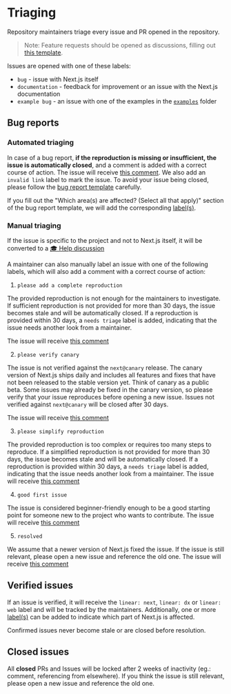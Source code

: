 # Triaging

Repository maintainers triage every issue and PR opened in the repository.

> Note: Feature requests should be opened as discussions, filling out [this template](https://github.com/vercel/next.js/discussions/new?category=ideas).

Issues are opened with one of these labels:

- `bug` - issue with Next.js itself
- `documentation` - feedback for improvement or an issue with the Next.js documentation
- `example bug` - an issue with one of the examples in the [`examples`](https://github.com/vercel/next.js/tree/canary/examples) folder

## Bug reports

### Automated triaging

In case of a bug report, **if the reproduction is missing or insufficient, the issue is automatically closed**, and a comment is added with a correct course of action. The issue will receive [this comment](https://github.com/vercel/next.js/blob/canary/.github/invalid-link.md). We also add an `invalid link` label to mark the issue. To avoid your issue being closed, please follow the [bug report template](https://github.com/vercel/next.js/blob/canary/.github/ISSUE_TEMPLATE/1.bug_report.yml) carefully.

If you fill out the "Which area(s) are affected? (Select all that apply)" section of the bug report template, we will add the corresponding [label(s)](https://github.com/vercel/next.js/labels).

### Manual triaging

If the issue is specific to the project and not to Next.js itself, it will be converted to a [🎓️ Help discussion](https://github.com/vercel/next.js/discussions/categories/help)

A maintainer can also manually label an issue with one of the following labels, which will also add a comment with a correct course of action:

1. `please add a complete reproduction`

The provided reproduction is not enough for the maintainers to investigate. If sufficient reproduction is not provided for more than 30 days, the issue becomes stale and will be automatically closed. If a reproduction is provided within 30 days, a `needs triage` label is added, indicating that the issue needs another look from a maintainer.

The issue will receive [this comment](https://github.com/vercel/next.js/blob/canary/.github/comments/invalid-reproduction.md)

2. `please verify canary`

The issue is not verified against the `next@canary` release. The canary version of Next.js ships daily and includes all features and fixes that have not been released to the stable version yet. Think of canary as a public beta. Some issues may already be fixed in the canary version, so please verify that your issue reproduces before opening a new issue. Issues not verified against `next@canary` will be closed after 30 days.

The issue will receive [this comment](https://github.com/vercel/next.js/blob/canary/.github/comments/verify-canary.md)

3. `please simplify reproduction`

The provided reproduction is too complex or requires too many steps to reproduce. If a simplified reproduction is not provided for more than 30 days, the issue becomes stale and will be automatically closed. If a reproduction is provided within 30 days, a `needs triage` label is added, indicating that the issue needs another look from a maintainer.
The issue will receive [this comment](https://github.com/vercel/next.js/blob/canary/.github/comments/simplify-reproduction.md)

4. `good first issue`

The issue is considered beginner-friendly enough to be a good starting point for someone new to the project who wants to contribute.
The issue will receive [this comment](https://github.com/vercel/next.js/blob/canary/.github/comments/good-first-issue.md)

5. `resolved`

We assume that a newer version of Next.js fixed the issue. If the issue is still relevant, please open a new issue and reference the old one.
The issue will receive [this comment](https://github.com/vercel/next.js/blob/canary/.github/comments/resolved.md)

## Verified issues

If an issue is verified, it will receive the `linear: next`, `linear: dx` or `linear: web` label and will be tracked by the maintainers. Additionally, one or more [label(s)](https://github.com/vercel/next.js/labels) can be added to indicate which part of Next.js is affected.

Confirmed issues never become stale or are closed before resolution.

## Closed issues

All **closed** PRs and Issues will be locked after 2 weeks of inactivity (eg.: comment, referencing from elsewhere). If you think the issue is still relevant, please open a new issue and reference the old one.
